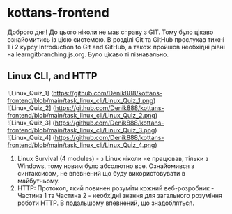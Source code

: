 # kottans-frontend
Доброго дня!
До цього ніколи не мав справу з GIT. Тому було цікаво ознайомитись із цією системою. В розділі Git та GitHub прослухав тижні 1 і 2 курсу Introduction to Git and GitHub, а також пройшов необхідні рівні на learngitbranching.js.org. Було цікаво ті пізнавально.
## Linux CLI, and HTTP
![Linux_Quiz_1] (https://github.com/Denik888/kottans-frontend/blob/main/task_linux_cli/Linux_Quiz_1.png)  
![Linux_Quiz_2] (https://github.com/Denik888/kottans-frontend/blob/main/task_linux_cli/Linux_Quiz_2.png)  
![Linux_Quiz_3] (https://github.com/Denik888/kottans-frontend/blob/main/task_linux_cli/Linux_Quiz_3.png)  
![Linux_Quiz_4] (https://github.com/Denik888/kottans-frontend/blob/main/task_linux_cli/Linux_Quiz_4.png)  
1. Linux Survival (4 modules) - з Linux ніколи не працював, тільки з Windows, тому новим було абсолютно все. Ознайомився з синтаксисом, не впевнений що буду використовувати в майбутньому.  
2. HTTP: Протокол, який повинен розуміти кожний веб-розробник - Частина 1 та Частина 2 - необхідні знання для загального розуміння роботи HTTP. В подальшому впевнений, що знадобляться.
